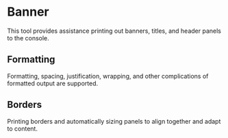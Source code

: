 # Banner

This tool provides assistance printing out banners, titles, and header panels to the console.

## Formatting
Formatting, spacing, justification, wrapping, and other complications of formatted output are supported.

## Borders
Printing borders and automatically sizing panels to align together and adapt to content.
